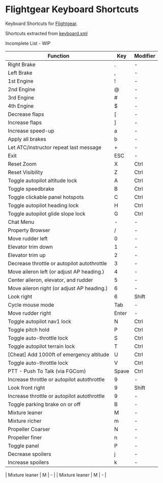 # Flightgear Keyboard Shortcuts

Keyboard Shortcuts for [Flightgear](https://sourceforge.net/projects/flightgear).

Shortcuts extracted from [keyboard.xml](https://sourceforge.net/p/flightgear/fgdata/ci/next/tree/keyboard.xml)

Incomplete List - WIP

|Function | Key | Modifier|
|---- |----| ----|
| Right Brake | . | - |
| Left Brake | , | - |
| 1st Engine | ! | - |
| 2nd Engine | @ | - |
| 3rd Engine | # | - |
| 4th Engine | $ | - |
| Decrease flaps | [ | - |
| Increase flaps | ] | - |
| Increase speed-up | a  | - |
| Apply all brakes | b  | -  |
| Let ATC/instructor repeat last message | + | - |
| Exit | ESC | - |
| Reset Zoom | X | Ctrl |
| Reset Visibility | Z | Ctrl |
| Toggle autopilot altitude lock | A | Ctrl |
| Toggle speedbrake | B | Ctrl |
| Toggle clickable panel hotspots | C | Ctrl |
| Toggle autopilot heading lock | H | Ctrl |
| Toggle autopilot glide slope lock | G | Ctrl |
| Chat Menu | - | - |
| Property Browser | / | - |
| Move rudder left | 0 | - |
| Elevator trim down | 1 | - |
| Elevator trim up | 2 | - |
| Decrease throttle or autopilot autothrottle | 3 | - |
| Move aileron left (or adjust AP heading.) | 4 | - |
| Center aileron, elevator, and rudder | 5 | - |
| Move aileron right (or adjust AP heading.) | 6 | - |
| Look right | 6 | Shift |
| Cycle mouse mode | Tab | - |
| Move rudder right | Enter | - |
| Toggle autopilot nav1 lock | N | Ctrl |
| Toggle pitch hold | P | Ctrl |
| Toggle auto-throttle lock | S | Ctrl |
| Toggle autopilot terrain lock | T | Ctrl |
| [Cheat] Add 1000ft of emergency altitude | U | Ctrl |
| Toggle auto-throttle lock | V | Ctrl |
| PTT - Push To Talk (via FGCom) | Spave | Ctrl |
| Increase throttle or autopilot autothrottle | 9 | - |
| Look front right | 9 | Shift |
| Increase throttle or autopilot autothrottle | 9 | - |
| Toggle parking brake on or off | B | - |
| Mixture leaner | M | - |
| Mixture richer | m | - |
| Propeller Coarser | N | - |
| Propeller finer | n | - |
| Toggle panel | P | - |
| Decrease spoilers | j | - |
| Increase spoilers | k | - |


| Mixture leaner | M | - |
| Mixture leaner | M | - |

